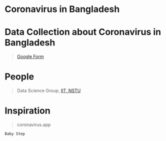 # Coronavirus in Bangladesh

# Data Collection about Coronavirus in Bangladesh
>
> [Google Form](https://forms.gle/A2pxo4erUWCoMT5t9)
>
# People
>
> Data Science Group, [IIT, NSTU](https://github.com/iit-nstu) 
>



# Inspiration
>
> coronavirus.app 
>

```
Baby Step

```
